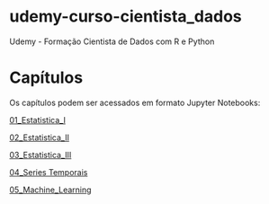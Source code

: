 # udemy-curso-cientista_dados
Udemy - Formação Cientista de Dados com R e Python

# Capítulos

Os capítulos podem ser acessados em formato Jupyter Notebooks:

[01_Estatistica_I](01_Estatistica_I.ipynb)

[02_Estatistica_II](02_Estatistica_II.ipynb)

[03_Estatistica_III](03_Estatistica_III.ipynb)

[04_Series Temporais](04_Series_Temporais.ipynb)

[05_Machine_Learning](05_Machine_Learning.ipynb)
